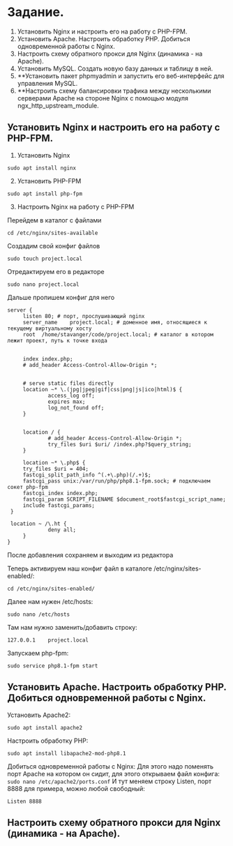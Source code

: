 # Задание.
1. Установить Nginx и настроить его на работу с PHP-FPM.
2. Установить Apache. Настроить обработку PHP. Добиться одновременной работы с Nginx.
3. Настроить схему обратного прокси для Nginx (динамика - на Apache).
4. Установить MySQL. Создать новую базу данных и таблицу в ней.
5. **Установить пакет phpmyadmin и запустить его веб-интерфейс для управления MySQL.
6. **Настроить схему балансировки трафика между несколькими серверами Apache
на стороне Nginx с помощью модуля ngx_http_upstream_module.


## Установить Nginx и настроить его на работу с PHP-FPM.

1. Установить Nginx
```
sudo apt install nginx
```

2. Установить PHP-FPM
```
sudo apt install php-fpm
```

3. Настроить Nginx на работу с PHP-FPM

Перейдем в каталог с файлами
```
cd /etc/nginx/sites-available
```

Создадим свой конфиг файлов
```
sudo touch project.local
```

Отредактируем его в редакторе
```
sudo nano project.local
```

Дальше пропишем конфиг для него
```
server {
     listen 80; # порт, прослушивающий nginx
     server_name    project.local; # доменное имя, относящиеся к текущему виртуальному хосту
     root  /home/stavanger/code/project.local; # каталог в котором лежит проект, путь к точке входа


     index index.php;
     # add_header Access-Control-Allow-Origin *;


     # serve static files directly
     location ~* \.(jpg|jpeg|gif|css|png|js|ico|html)$ {
             access_log off;
             expires max;
             log_not_found off;
     }


     location / {
             # add_header Access-Control-Allow-Origin *;
             try_files $uri $uri/ /index.php?$query_string;
     }

     location ~* \.php$ {
     try_files $uri = 404;
     fastcgi_split_path_info ^(.+\.php)(/.+)$;
     fastcgi_pass unix:/var/run/php/php8.1-fpm.sock; # подключаем сокет php-fpm
     fastcgi_index index.php;
     fastcgi_param SCRIPT_FILENAME $document_root$fastcgi_script_name;
     include fastcgi_params;
 }

 location ~ /\.ht {
             deny all;
     }
}
```
После добавления сохраняем и выходим из редактора

Теперь активируем наш конфиг файл в каталоге /etc/nginx/sites-enabled/:
```
cd /etc/nginx/sites-enabled/
```
Далее нам нужен  /etc/hosts:
```
sudo nano /etc/hosts
```
Там нам нужно заменить/добавить строку:
```
127.0.0.1    project.local
```
Запускаем php-fpm:
```
sudo service php8.1-fpm start
```

## Установить Apache. Настроить обработку PHP. Добиться одновременной работы с Nginx.
Установить Apache2:
```
sudo apt install apache2
```
Настроить обработку PHP:
```
sudo apt install libapache2-mod-php8.1
```
Добиться одновременной работы с Nginx:
   Для этого надо поменять порт Apache на котором он сидит, для этого открываем файл конфига:
    ```
    sudo nano /etc/apache2/ports.conf
    ```
И тут меняем строку Listen, порт 8888 для примера, можно любой свободный:
```
Listen 8888
```
## Настроить схему обратного прокси для Nginx (динамика - на Apache).










